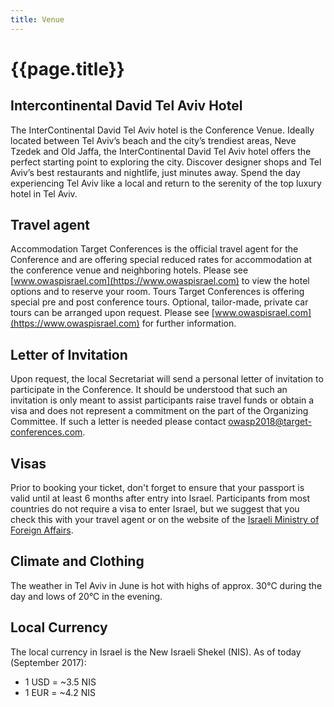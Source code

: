 ```yaml
---
title: Venue
---
```


# {{page.title}}

## Intercontinental David Tel Aviv Hotel 
The InterContinental David Tel Aviv hotel is the Conference Venue. Ideally located between Tel Aviv’s beach and the city’s trendiest areas, Neve Tzedek and Old Jaffa, the InterContinental David Tel Aviv hotel offers the perfect starting point to exploring the city. Discover designer shops and Tel Aviv’s best restaurants and nightlife, just minutes away. Spend the day experiencing Tel Aviv like a local and return to the serenity of the top luxury hotel in Tel Aviv.

## Travel agent
Accommodation Target Conferences is the official travel agent for the Conference and are offering special reduced rates for accommodation at the conference venue and neighboring hotels. Please see [www.owaspisrael.com](https://www.owaspisrael.com) to view the hotel options and to reserve your room. Tours Target Conferences is offering special pre and post conference tours. Optional, tailor-made, private car tours can be arranged upon request. Please see [www.owaspisrael.com](https://www.owaspisrael.com) for further information.

## Letter of Invitation

Upon request, the local Secretariat will send a personal letter of invitation to participate in the Conference. It should be understood that such an invitation is only meant to assist participants raise travel funds or obtain a visa and does not represent a commitment on the part of the Organizing Committee. If such a letter is needed please contact [owasp2018@target-conferences.com](mailto:owasp2018@target-conferences.com).

## Visas

Prior to booking your ticket, don't forget to ensure that your passport is valid until at least 6 months after entry into Israel. Participants from most countries do not require a visa to enter Israel, but we suggest that you check this with your travel agent or on the website of the [Israeli Ministry of Foreign Affairs](http://www.mfa.gov.il/mfa/consularservices/pages/visas.aspx).

## Climate and Clothing

The weather in Tel Aviv in June is hot with highs of approx. 30°C during the day and lows of 20°C
in the evening.

## Local Currency

The local currency in Israel is the New Israeli Shekel (NIS).
As of today (September 2017):

* 1 USD = ~3.5 NIS
* 1 EUR = ~4.2 NIS
